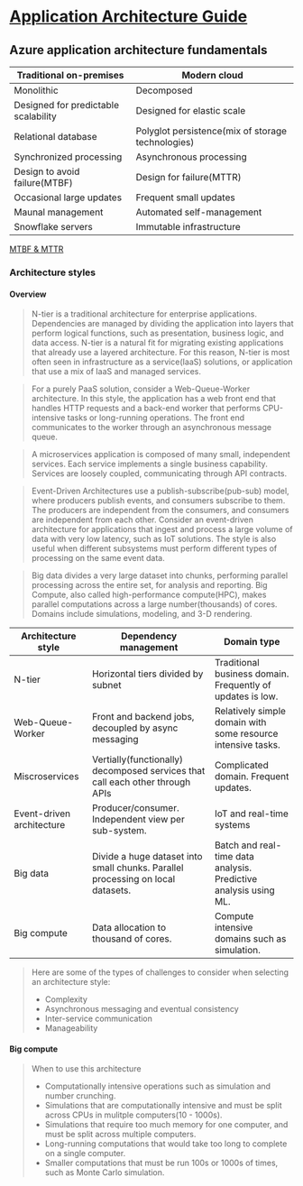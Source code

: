 # [Application Architecture Guide](https://docs.microsoft.com/en-us/azure/architecture/guide/)

## Azure application architecture fundamentals
| Traditional on-premises | Modern cloud |
| ----------- | ----------- |
| Monolithic | Decomposed |
| Designed for predictable scalability | Designed for elastic scale |
| Relational database | Polyglot persistence(mix of storage technologies) |
| Synchronized processing| Asynchronous processing |
| Design to avoid failure(MTBF) | Design for failure(MTTR) |
| Occasional large updates| Frequent small updates |
| Maunal management| Automated self-management |
| Snowflake servers| Immutable infrastructure |
[MTBF & MTTR](https://www.atlassian.com/incident-management/kpis/common-metrics)

### Architecture styles
#### Overview
> N-tier is a traditional architecture for enterprise applications. Dependencies are managed by dividing the application into layers that perform logical functions, such as presentation, business logic, and data access. N-tier is a natural fit for migrating existing applications that already use a layered architecture. For this reason, N-tier is most often seen in infrastructure as a service(IaaS) solutions, or application that use a mix of IaaS and managed services.

> For a purely PaaS solution, consider a Web-Queue-Worker architecture. In this style, the application has a web front end that handles HTTP requests and a back-end worker that performs CPU-intensive tasks or long-running operations. The front end communicates to the worker through an asynchronous message queue.

> A microservices application is composed of many small, independent services. Each service implements a single business capability. Services are loosely coupled, communicating through API contracts.

> Event-Driven Architectures use a publish-subscribe(pub-sub) model, where producers publish events, and consumers subscribe to them. The producers are independent from the consumers, and consumers are independent from each other. Consider an event-driven architecture for applications that ingest and process a large volume of data with very low latency, such as IoT solutions. The style is also useful when different subsystems must perform different types of processing on the same event data.

> Big data divides a very large dataset into chunks, performing parallel processing across the entire set, for analysis and reporting. Big Compute, also called high-performance compute(HPC), makes parallel computations across a large number(thousands) of cores. Domains include simulations, modeling, and 3-D rendering.

| Architecture style | Dependency management | Domain type|
| ----------- | ----------- | ----------- |
| N-tier | Horizontal tiers divided by subnet | Traditional business domain. Frequently of updates is low. |
| Web-Queue-Worker | Front and backend jobs, decoupled by async messaging | Relatively simple domain with some resource intensive tasks.|
| Miscroservices | Vertially(functionally) decomposed services that call each other through APIs | Complicated domain. Frequent updates. |
| Event-driven architecture | Producer/consumer. Independent view per sub-system. | IoT and real-time systems |
| Big data | Divide a huge dataset into small chunks. Parallel processing on local datasets. | Batch and real-time data analysis. Predictive analysis using ML. |
| Big compute | Data allocation to thousand of cores. | Compute intensive domains such as simulation. |

> Here are some of the types of challenges to consider when selecting an architecture style:
>- Complexity
>- Asynchronous messaging and eventual consistency
>- Inter-service communication
>- Manageability

#### Big compute
> When to use this architecture
>- Computationally intensive operations such as simulation and number crunching.
>- Simulations that are computationally intensive and must be split across CPUs in mulitple computers(10 - 1000s).
>- Simulations that require too much memory for one computer, and must be split across multiple computers.
>- Long-running computations that would take too long to complete on a single computer.
>- Smaller computations that must be run 100s or 1000s of times, such as Monte Carlo simulation.

